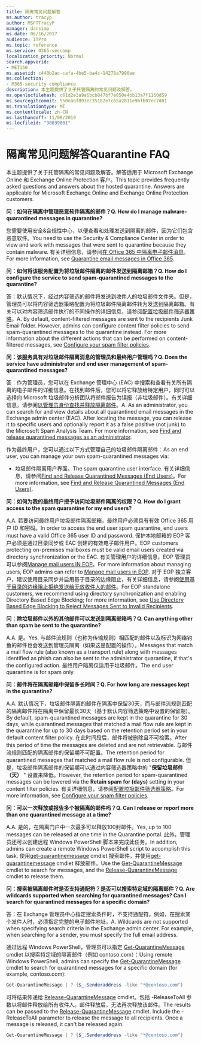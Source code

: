 ```yaml
---
title: 隔离常见问题解答
ms.author: tracyp
author: MSFTTracyP
manager: dansimp
ms.date: 06/16/2017
audience: ITPro
ms.topic: reference
ms.service: O365-seccomp
localization_priority: Normal
search.appverid:
- MET150
ms.assetid: c440b2ac-cafa-4be5-ba4c-14278a7990ae
ms.collection:
- M365-security-compliance
description: 本主题提供了关于托管隔离的常见问题及解答。
ms.openlocfilehash: c61d2e3a9a6bcb847bf7e850e4bb13a7f1160d59
ms.sourcegitcommit: 550ea6f093ec35182e7c65a2811e9bfb07ec7d01
ms.translationtype: MT
ms.contentlocale: zh-CN
ms.lasthandoff: 11/08/2019
ms.locfileid: "38039001"
---
```

# <a name="quarantine-faq"></a><span data-ttu-id="9f213-103">隔离常见问题解答</span><span class="sxs-lookup"><span data-stu-id="9f213-103">Quarantine FAQ</span></span>

<span data-ttu-id="9f213-p101">本主题提供了关于托管隔离的常见问题及解答。解答适用于 Microsoft Exchange Online 和 Exchange Online Protection 客户。</span><span class="sxs-lookup"><span data-stu-id="9f213-p101">This topic provides frequently asked questions and answers about the hosted quarantine. Answers are applicable for Microsoft Exchange Online and Exchange Online Protection customers.</span></span>
  
 <span data-ttu-id="9f213-106">**问：如何在隔离中管理恶意软件隔离的邮件？**</span><span class="sxs-lookup"><span data-stu-id="9f213-106">**Q. How do I manage malware-quarantined messages in quarantine?**</span></span>
  
<span data-ttu-id="9f213-107">您需要使用安全&amp;合规性中心，以便查看和处理发送到隔离的邮件，因为它们包含恶意软件。</span><span class="sxs-lookup"><span data-stu-id="9f213-107">You need to use the Security &amp; Compliance Center in order to view and work with messages that were sent to quarantine because they contain malware.</span></span> <span data-ttu-id="9f213-108">有关详细信息，请参阅[在 Office 365 中隔离电子邮件消息](https://support.office.com/article/Quarantine-email-messages-in-Office-365-4c234874-015e-4768-8495-98fcccfc639b)。</span><span class="sxs-lookup"><span data-stu-id="9f213-108">For more information, see [Quarantine email messages in Office 365](https://support.office.com/article/Quarantine-email-messages-in-Office-365-4c234874-015e-4768-8495-98fcccfc639b).</span></span>
  
 <span data-ttu-id="9f213-109">**问：如何将该服务配置为将垃圾邮件隔离的邮件发送到隔离邮箱？**</span><span class="sxs-lookup"><span data-stu-id="9f213-109">**Q. How do I configure the service to send spam-quarantined messages to the quarantine?**</span></span>
  
<span data-ttu-id="9f213-p103">答：默认情况下，经过内容筛选的邮件将发送到收件人的垃圾邮件文件夹。但是，管理员可以将内容筛选器策略配置为将垃圾邮件隔离邮件转为发送到隔离邮箱。有关可以对内容筛选邮件执行的不同操作的详细信息，请参阅[配置垃圾邮件筛选器策略](configure-your-spam-filter-policies.md)。</span><span class="sxs-lookup"><span data-stu-id="9f213-p103">A. By default, content-filtered messages are sent to the recipients Junk Email folder. However, admins can configure content filter policies to send spam-quarantined messages to the quarantine instead. For more information about the different actions that can be performed on content-filtered messages, see [Configure your spam filter policies](configure-your-spam-filter-policies.md).</span></span>
  
 <span data-ttu-id="9f213-114">**问：该服务具有对垃圾邮件隔离消息的管理员和最终用户管理吗？**</span><span class="sxs-lookup"><span data-stu-id="9f213-114">**Q. Does the service have administrator and end user management of spam-quarantined messages?**</span></span>
  
<span data-ttu-id="9f213-p104">答：作为管理员，您可以在 Exchange 管理中心 (EAC) 中搜索和查看有关所有隔离的电子邮件的详细信息。在找到邮件后，您可以将它释放给特定用户，同时可以选择向 Microsoft 垃圾邮件分析团队将邮件报告为误报（非垃圾邮件）。有关详细信息，请参阅[以管理员身份查找并释放隔离邮件](find-and-release-quarantined-messages-as-an-administrator.md)。</span><span class="sxs-lookup"><span data-stu-id="9f213-p104">A. As an administrator, you can search for and view details about all quarantined email messages in the Exchange admin center (EAC). After locating the message, you can release it to specific users and optionally report it as a false positive (not junk) to the Microsoft Spam Analysis Team. For more information, see [Find and release quarantined messages as an administrator](find-and-release-quarantined-messages-as-an-administrator.md).</span></span>
  
<span data-ttu-id="9f213-119">作为最终用户，您可以通过以下方式管理自己的垃圾邮件隔离邮件：</span><span class="sxs-lookup"><span data-stu-id="9f213-119">As an end user, you can manage your own spam-quarantined messages via:</span></span> 
  
- <span data-ttu-id="9f213-120">垃圾邮件隔离用户界面。</span><span class="sxs-lookup"><span data-stu-id="9f213-120">The spam quarantine user interface.</span></span> <span data-ttu-id="9f213-121">有关详细信息，请参阅[Find and Release Quarantined Messages (End Users)](https://technet.microsoft.com/library/e439b560-827a-4807-abd3-6b861c1ff786.aspx)。</span><span class="sxs-lookup"><span data-stu-id="9f213-121">For more information, see [Find and Release Quarantined Messages (End Users)](https://technet.microsoft.com/library/e439b560-827a-4807-abd3-6b861c1ff786.aspx).</span></span>
        
 <span data-ttu-id="9f213-122">**问：如何为我的最终用户授予访问垃圾邮件隔离的权限？**</span><span class="sxs-lookup"><span data-stu-id="9f213-122">**Q. How do I grant access to the spam quarantine for my end users?**</span></span>
  
<span data-ttu-id="9f213-123">A.</span><span class="sxs-lookup"><span data-stu-id="9f213-123">A.</span></span> <span data-ttu-id="9f213-124">若要访问最终用户垃圾邮件隔离邮箱，最终用户必须具有有效 Office 365 用户 ID 和密码。</span><span class="sxs-lookup"><span data-stu-id="9f213-124">In order to access the end user spam quarantine, end users must have a valid Office 365 user ID and password.</span></span> <span data-ttu-id="9f213-125">保护本地邮箱的 EOP 客户必须是通过目录同步或 EAC 创建的有效电子邮件用户。</span><span class="sxs-lookup"><span data-stu-id="9f213-125">EOP customers protecting on-premises mailboxes must be valid email users created via directory synchronization or the EAC.</span></span> <span data-ttu-id="9f213-126">有关管理用户的详细信息，EOP 管理员可以参阅[Manage mail users IN EOP](manage-mail-users-in-eop.md)。</span><span class="sxs-lookup"><span data-stu-id="9f213-126">For more information about managing users, EOP admins can refer to [Manage mail users in EOP](manage-mail-users-in-eop.md).</span></span> <span data-ttu-id="9f213-127">对于 EOP 独立客户，建议使用目录同步并启用基于目录的边缘阻止，有关详细信息，请参阅[使用基于目录的边缘阻止拒绝发送给无效收件人的邮件](https://technet.microsoft.com/library/ca7b7416-92ed-40ad-abdb-695be46ea2e4.aspx)。</span><span class="sxs-lookup"><span data-stu-id="9f213-127">For EOP standalone customers, we recommend using directory synchronization and enabling Directory Based Edge Blocking; for more information, see [Use Directory Based Edge Blocking to Reject Messages Sent to Invalid Recipients](https://technet.microsoft.com/library/ca7b7416-92ed-40ad-abdb-695be46ea2e4.aspx).</span></span>
  
 <span data-ttu-id="9f213-128">**问：除垃圾邮件以外的其他邮件可以发送到隔离邮箱吗？**</span><span class="sxs-lookup"><span data-stu-id="9f213-128">**Q. Can anything other than spam be sent to the quarantine?**</span></span>
  
<span data-ttu-id="9f213-129">A.</span><span class="sxs-lookup"><span data-stu-id="9f213-129">A.</span></span> <span data-ttu-id="9f213-130">是。</span><span class="sxs-lookup"><span data-stu-id="9f213-130">Yes.</span></span> <span data-ttu-id="9f213-131">与邮件流规则（也称为传输规则）相匹配的邮件以及标识为网络钓鱼的邮件也会发送到管理员隔离（如果这是配置的操作）。</span><span class="sxs-lookup"><span data-stu-id="9f213-131">Messages that match a mail flow rule (also known as a transport rule) along with messages identified as phish can also be sent to the administrator quarantine, if that's the configured action.</span></span> <span data-ttu-id="9f213-132">最终用户隔离仅适用于垃圾邮件。</span><span class="sxs-lookup"><span data-stu-id="9f213-132">The end user quarantine is for spam only.</span></span>
  
 <span data-ttu-id="9f213-133">**问：邮件将在隔离邮箱中保留多长时间？**</span><span class="sxs-lookup"><span data-stu-id="9f213-133">**Q. For how long are messages kept in the quarantine?**</span></span>
  
<span data-ttu-id="9f213-134">A.</span><span class="sxs-lookup"><span data-stu-id="9f213-134">A.</span></span> <span data-ttu-id="9f213-135">默认情况下，垃圾邮件隔离的邮件在隔离中保留30天，而与邮件流规则匹配的隔离邮件将在隔离中保留最长30天（基于默认内容筛选策略中设置的保留期）。</span><span class="sxs-lookup"><span data-stu-id="9f213-135">By default, spam-quarantined messages are kept in the quarantine for 30 days, while quarantined messages that matched a mail flow rule are kept in the quarantine for up to 30 days based on the retention period set in your default content filter policy.</span></span> <span data-ttu-id="9f213-136">在此时间段后，邮件将被删除且不可检索。</span><span class="sxs-lookup"><span data-stu-id="9f213-136">After this period of time the messages are deleted and are not retrievable.</span></span> <span data-ttu-id="9f213-137">与邮件流规则匹配的隔离邮件的保留期不可配置。</span><span class="sxs-lookup"><span data-stu-id="9f213-137">The retention period for quarantined messages that matched a mail flow rule is not configurable.</span></span> <span data-ttu-id="9f213-138">但是，垃圾邮件隔离邮件的保留期可以通过内容筛选器策略中的 "**保留垃圾邮件（天）** " 设置来降低。</span><span class="sxs-lookup"><span data-stu-id="9f213-138">However, the retention period for spam-quarantined messages can be lowered via the **Retain spam for (days)** setting in your content filter policies.</span></span> <span data-ttu-id="9f213-139">有关详细信息，请参阅[配置垃圾邮件筛选器策略](configure-your-spam-filter-policies.md)。</span><span class="sxs-lookup"><span data-stu-id="9f213-139">For more information, see [Configure your spam filter policies](configure-your-spam-filter-policies.md).</span></span>
  
 <span data-ttu-id="9f213-140">**问：可以一次释放或报告多个被隔离的邮件吗？**</span><span class="sxs-lookup"><span data-stu-id="9f213-140">**Q. Can I release or report more than one quarantined message at a time?**</span></span>
  
<span data-ttu-id="9f213-141">A.</span><span class="sxs-lookup"><span data-stu-id="9f213-141">A.</span></span> <span data-ttu-id="9f213-142">是的，在隔离门户中一次最多可以释放100封邮件。</span><span class="sxs-lookup"><span data-stu-id="9f213-142">Yes, up to 100 messages can be released at one time in the Quarantine portal.</span></span> <span data-ttu-id="9f213-143">此外，管理员还可以创建远程 Windows PowerShell 脚本来完成此任务。</span><span class="sxs-lookup"><span data-stu-id="9f213-143">In addition, admins can create a remote Windows PowerShell script to accomplish this task.</span></span> <span data-ttu-id="9f213-144">使用[get-quarantinemessage](https://technet.microsoft.com/library/88026da1-8dbc-49e7-80e8-112a32773c34.aspx) cmdlet 搜索邮件，并使用[get-quarantinemessage](https://technet.microsoft.com/library/4a3aa05c-238f-46f2-b8dd-b0e3c38eab3e.aspx) cmdlet 释放邮件。</span><span class="sxs-lookup"><span data-stu-id="9f213-144">Use the [Get-QuarantineMessage](https://technet.microsoft.com/library/88026da1-8dbc-49e7-80e8-112a32773c34.aspx) cmdlet to search for messages, and the [Release-QuarantineMessage](https://technet.microsoft.com/library/4a3aa05c-238f-46f2-b8dd-b0e3c38eab3e.aspx) cmdlet to release them.</span></span> 
  
 <span data-ttu-id="9f213-145">**问：搜索被隔离邮件时是否支持通配符？是否可以搜索特定域的隔离邮件？**</span><span class="sxs-lookup"><span data-stu-id="9f213-145">**Q. Are wildcards supported when searching for quarantined messages? Can I search for quarantined messages for a specific domain?**</span></span>
  
<span data-ttu-id="9f213-p110">答：在 Exchange 管理员中心指定搜索条件时，不支持通配符。例如，在搜索某个发件人时，必须指定完整的电子邮件地址。</span><span class="sxs-lookup"><span data-stu-id="9f213-p110">A. Wildcards are not supported when specifying search criteria in the Exchange admin center. For example, when searching for a sender, you must specify the full email address.</span></span>
  
<span data-ttu-id="9f213-149">通过远程 Windows PowerShell，管理员可以指定 [Get-QuarantineMessage](https://technet.microsoft.com/library/88026da1-8dbc-49e7-80e8-112a32773c34.aspx) cmdlet 以搜索特定域的隔离邮件（例如 contoso.com）：</span><span class="sxs-lookup"><span data-stu-id="9f213-149">Using remote Windows PowerShell, admins can specify the [Get-QuarantineMessage](https://technet.microsoft.com/library/88026da1-8dbc-49e7-80e8-112a32773c34.aspx) cmdlet to search for quarantined messages for a specific domain (for example, contoso.com):</span></span> 
  
```powershell
Get-QuarantineMessage | ? {$_.Senderaddress -like "*@contoso.com"}
```

<span data-ttu-id="9f213-p111">可将结果传递给 [Release-QuarantineMessage](https://technet.microsoft.com/library/4a3aa05c-238f-46f2-b8dd-b0e3c38eab3e.aspx) cmdlet。包括 -ReleaseToAll 参数以将邮件释放给所有收件人。邮件释放后，无法再次释放该邮件。</span><span class="sxs-lookup"><span data-stu-id="9f213-p111">The results can be passed to the [Release-QuarantineMessage](https://technet.microsoft.com/library/4a3aa05c-238f-46f2-b8dd-b0e3c38eab3e.aspx) cmdlet. Include the -ReleaseToAll parameter to release the message to all recipients. Once a message is released, it can't be released again.</span></span> 
  
```powershell
Get-QuarantineMessage | ? {$_.Senderaddress -like "*@contoso.com"}
```


